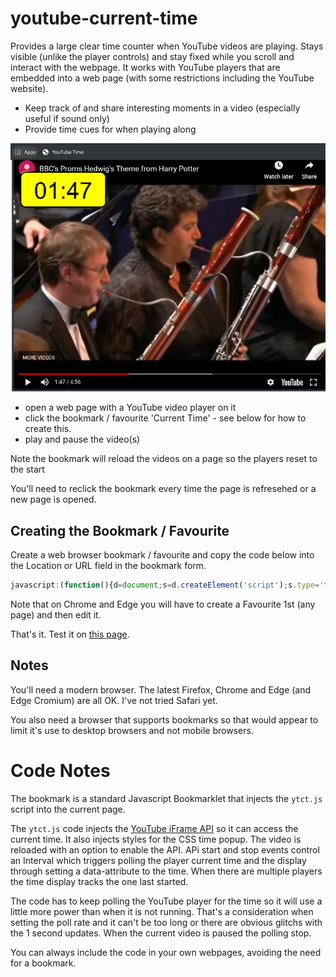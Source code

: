 # youtube-current-time

Provides a large clear time counter when YouTube videos are playing. Stays visible (unlike the player controls) and stay fixed while you scroll and interact with the webpage. It works with YouTube players that are embedded into a web page (with some restrictions including the YouTube website).

* Keep track of and share interesting moments in a video (especially useful if sound only)
* Provide time cues for when playing along

![A large clear timer overlayed on a video](demo.png?raw=true "The timer in action")

- open a web page with a YouTube video player on it
- click the bookmark / favourite 'Current Time' - see below for how to create this.
- play and pause the video(s)
 
Note the bookmark will reload the videos on a page so the players reset to the start

You'll need to reclick the bookmark every time the page is refresehed or a new page is opened. 

## Creating the Bookmark / Favourite

Create a web browser bookmark / favourite and copy the code below into the Location or URL field in the bookmark form.

```javascript
javascript:(function(){d=document;s=d.createElement('script');s.type='text/javascript';s.src='https://raw.githack.com/music-practice-tools/youtube-current-time/master/ytct.js';d.getElementsByTagName('head')[0].appendChild(s);})();
```

Note that on Chrome and Edge you will have to create a Favourite 1st (any page) and then edit it.

That's it. Test it on [this page](https://raw.githack.com/music-practice-tools/youtube-current-time/master/test.html).


<!-- Alternatively, simply drag this link into your web browser's bookmarks toolbar 
<div>
  <a href="javascript:(function(){d=document;s=d.createElement('script');s.type='text/javascript';s.src='https://raw.githack.com/music-practice-tools/youtube-current-time/master/ytct.js';d.getElementsByTagName('head')[0].appendChild(s);})();">Current Time</a>. 
 </div> 
Then select the YouTube Current Time bookmark and play an embedded video.</p>
-->

## Notes

You'll need a modern browser. The latest Firefox, Chrome and Edge (and Edge Cromium) are all OK. I've not tried Safari yet.

You also need a browser that supports bookmarks so that would appear to limit it's use to desktop browsers and not mobile browsers.

# Code Notes

The bookmark is a standard Javascript Bookmarklet that injects the `ytct.js` script into the current page. 

The `ytct.js` code injects the [YouTube iFrame API](https://developers.google.com/youtube/iframe_api_reference) so it can access the current time. It also injects styles for the CSS time popup. The video is reloaded with an option to enable the API. APi start and stop events control an Interval which triggers polling the player current time and the display through setting a data-attribute to the time. When there are multiple players the time display tracks the one last started. 

The code has to keep polling the YouTube player for the time so it will use a little more power than when it is not running. That's a consideration when setting the poll rate and it can't be too long or there are obvious glitchs with the 1 second updates. When the current video is paused the polling stop.

You can always include the code in your own webpages, avoiding the need for a bookmark.

